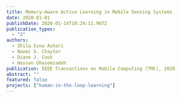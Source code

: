 ```yaml
---
title: Memory-Aware Active Learning in Mobile Sensing Systems
date: 2020-01-01
publishDate: 2020-01-14T10:29:11.967Z
publication_types:
  - "2"
authors:
  - Zhila Esna Ashari
  - Naomi S. Chaytor
  - Diane J. Cook
  - Hassan Ghasemzadeh
publication: IEEE Transactions on Mobile Computing (TMC), 2020
abstract: ""
featured: false
projects: ["human-in-the-loop-learning"]
---
```


